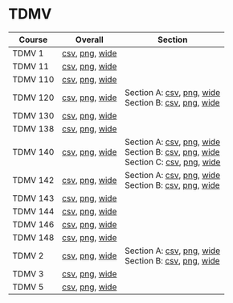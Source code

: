 # TDMV

| Course | Overall | Section |
| ------ | ------- | ------- |
| TDMV 1 | [csv](https://github.com/UCSD-Historical-Enrollment-Data/2024Winter/blob/main/overall/TDMV%201.csv), [png](https://raw.githubusercontent.com/UCSD-Historical-Enrollment-Data/2024Winter/main/plot_overall/TDMV%201.png), [wide](https://raw.githubusercontent.com/UCSD-Historical-Enrollment-Data/2024Winter/main/plot_overall_wide/TDMV%201.png) |  |
| TDMV 11 | [csv](https://github.com/UCSD-Historical-Enrollment-Data/2024Winter/blob/main/overall/TDMV%2011.csv), [png](https://raw.githubusercontent.com/UCSD-Historical-Enrollment-Data/2024Winter/main/plot_overall/TDMV%2011.png), [wide](https://raw.githubusercontent.com/UCSD-Historical-Enrollment-Data/2024Winter/main/plot_overall_wide/TDMV%2011.png) |  |
| TDMV 110 | [csv](https://github.com/UCSD-Historical-Enrollment-Data/2024Winter/blob/main/overall/TDMV%20110.csv), [png](https://raw.githubusercontent.com/UCSD-Historical-Enrollment-Data/2024Winter/main/plot_overall/TDMV%20110.png), [wide](https://raw.githubusercontent.com/UCSD-Historical-Enrollment-Data/2024Winter/main/plot_overall_wide/TDMV%20110.png) |  |
| TDMV 120 | [csv](https://github.com/UCSD-Historical-Enrollment-Data/2024Winter/blob/main/overall/TDMV%20120.csv), [png](https://raw.githubusercontent.com/UCSD-Historical-Enrollment-Data/2024Winter/main/plot_overall/TDMV%20120.png), [wide](https://raw.githubusercontent.com/UCSD-Historical-Enrollment-Data/2024Winter/main/plot_overall_wide/TDMV%20120.png) | Section A: [csv](https://github.com/UCSD-Historical-Enrollment-Data/2024Winter/blob/main/section/TDMV%20120_A.csv), [png](https://raw.githubusercontent.com/UCSD-Historical-Enrollment-Data/2024Winter/main/plot_section/TDMV%20120_A.png), [wide](https://raw.githubusercontent.com/UCSD-Historical-Enrollment-Data/2024Winter/main/plot_section_wide/TDMV%20120_A.png)<br>Section B: [csv](https://github.com/UCSD-Historical-Enrollment-Data/2024Winter/blob/main/section/TDMV%20120_B.csv), [png](https://raw.githubusercontent.com/UCSD-Historical-Enrollment-Data/2024Winter/main/plot_section/TDMV%20120_B.png), [wide](https://raw.githubusercontent.com/UCSD-Historical-Enrollment-Data/2024Winter/main/plot_section_wide/TDMV%20120_B.png) |
| TDMV 130 | [csv](https://github.com/UCSD-Historical-Enrollment-Data/2024Winter/blob/main/overall/TDMV%20130.csv), [png](https://raw.githubusercontent.com/UCSD-Historical-Enrollment-Data/2024Winter/main/plot_overall/TDMV%20130.png), [wide](https://raw.githubusercontent.com/UCSD-Historical-Enrollment-Data/2024Winter/main/plot_overall_wide/TDMV%20130.png) |  |
| TDMV 138 | [csv](https://github.com/UCSD-Historical-Enrollment-Data/2024Winter/blob/main/overall/TDMV%20138.csv), [png](https://raw.githubusercontent.com/UCSD-Historical-Enrollment-Data/2024Winter/main/plot_overall/TDMV%20138.png), [wide](https://raw.githubusercontent.com/UCSD-Historical-Enrollment-Data/2024Winter/main/plot_overall_wide/TDMV%20138.png) |  |
| TDMV 140 | [csv](https://github.com/UCSD-Historical-Enrollment-Data/2024Winter/blob/main/overall/TDMV%20140.csv), [png](https://raw.githubusercontent.com/UCSD-Historical-Enrollment-Data/2024Winter/main/plot_overall/TDMV%20140.png), [wide](https://raw.githubusercontent.com/UCSD-Historical-Enrollment-Data/2024Winter/main/plot_overall_wide/TDMV%20140.png) | Section A: [csv](https://github.com/UCSD-Historical-Enrollment-Data/2024Winter/blob/main/section/TDMV%20140_A.csv), [png](https://raw.githubusercontent.com/UCSD-Historical-Enrollment-Data/2024Winter/main/plot_section/TDMV%20140_A.png), [wide](https://raw.githubusercontent.com/UCSD-Historical-Enrollment-Data/2024Winter/main/plot_section_wide/TDMV%20140_A.png)<br>Section B: [csv](https://github.com/UCSD-Historical-Enrollment-Data/2024Winter/blob/main/section/TDMV%20140_B.csv), [png](https://raw.githubusercontent.com/UCSD-Historical-Enrollment-Data/2024Winter/main/plot_section/TDMV%20140_B.png), [wide](https://raw.githubusercontent.com/UCSD-Historical-Enrollment-Data/2024Winter/main/plot_section_wide/TDMV%20140_B.png)<br>Section C: [csv](https://github.com/UCSD-Historical-Enrollment-Data/2024Winter/blob/main/section/TDMV%20140_C.csv), [png](https://raw.githubusercontent.com/UCSD-Historical-Enrollment-Data/2024Winter/main/plot_section/TDMV%20140_C.png), [wide](https://raw.githubusercontent.com/UCSD-Historical-Enrollment-Data/2024Winter/main/plot_section_wide/TDMV%20140_C.png) |
| TDMV 142 | [csv](https://github.com/UCSD-Historical-Enrollment-Data/2024Winter/blob/main/overall/TDMV%20142.csv), [png](https://raw.githubusercontent.com/UCSD-Historical-Enrollment-Data/2024Winter/main/plot_overall/TDMV%20142.png), [wide](https://raw.githubusercontent.com/UCSD-Historical-Enrollment-Data/2024Winter/main/plot_overall_wide/TDMV%20142.png) | Section A: [csv](https://github.com/UCSD-Historical-Enrollment-Data/2024Winter/blob/main/section/TDMV%20142_A.csv), [png](https://raw.githubusercontent.com/UCSD-Historical-Enrollment-Data/2024Winter/main/plot_section/TDMV%20142_A.png), [wide](https://raw.githubusercontent.com/UCSD-Historical-Enrollment-Data/2024Winter/main/plot_section_wide/TDMV%20142_A.png)<br>Section B: [csv](https://github.com/UCSD-Historical-Enrollment-Data/2024Winter/blob/main/section/TDMV%20142_B.csv), [png](https://raw.githubusercontent.com/UCSD-Historical-Enrollment-Data/2024Winter/main/plot_section/TDMV%20142_B.png), [wide](https://raw.githubusercontent.com/UCSD-Historical-Enrollment-Data/2024Winter/main/plot_section_wide/TDMV%20142_B.png) |
| TDMV 143 | [csv](https://github.com/UCSD-Historical-Enrollment-Data/2024Winter/blob/main/overall/TDMV%20143.csv), [png](https://raw.githubusercontent.com/UCSD-Historical-Enrollment-Data/2024Winter/main/plot_overall/TDMV%20143.png), [wide](https://raw.githubusercontent.com/UCSD-Historical-Enrollment-Data/2024Winter/main/plot_overall_wide/TDMV%20143.png) |  |
| TDMV 144 | [csv](https://github.com/UCSD-Historical-Enrollment-Data/2024Winter/blob/main/overall/TDMV%20144.csv), [png](https://raw.githubusercontent.com/UCSD-Historical-Enrollment-Data/2024Winter/main/plot_overall/TDMV%20144.png), [wide](https://raw.githubusercontent.com/UCSD-Historical-Enrollment-Data/2024Winter/main/plot_overall_wide/TDMV%20144.png) |  |
| TDMV 146 | [csv](https://github.com/UCSD-Historical-Enrollment-Data/2024Winter/blob/main/overall/TDMV%20146.csv), [png](https://raw.githubusercontent.com/UCSD-Historical-Enrollment-Data/2024Winter/main/plot_overall/TDMV%20146.png), [wide](https://raw.githubusercontent.com/UCSD-Historical-Enrollment-Data/2024Winter/main/plot_overall_wide/TDMV%20146.png) |  |
| TDMV 148 | [csv](https://github.com/UCSD-Historical-Enrollment-Data/2024Winter/blob/main/overall/TDMV%20148.csv), [png](https://raw.githubusercontent.com/UCSD-Historical-Enrollment-Data/2024Winter/main/plot_overall/TDMV%20148.png), [wide](https://raw.githubusercontent.com/UCSD-Historical-Enrollment-Data/2024Winter/main/plot_overall_wide/TDMV%20148.png) |  |
| TDMV 2 | [csv](https://github.com/UCSD-Historical-Enrollment-Data/2024Winter/blob/main/overall/TDMV%202.csv), [png](https://raw.githubusercontent.com/UCSD-Historical-Enrollment-Data/2024Winter/main/plot_overall/TDMV%202.png), [wide](https://raw.githubusercontent.com/UCSD-Historical-Enrollment-Data/2024Winter/main/plot_overall_wide/TDMV%202.png) | Section A: [csv](https://github.com/UCSD-Historical-Enrollment-Data/2024Winter/blob/main/section/TDMV%202_A.csv), [png](https://raw.githubusercontent.com/UCSD-Historical-Enrollment-Data/2024Winter/main/plot_section/TDMV%202_A.png), [wide](https://raw.githubusercontent.com/UCSD-Historical-Enrollment-Data/2024Winter/main/plot_section_wide/TDMV%202_A.png)<br>Section B: [csv](https://github.com/UCSD-Historical-Enrollment-Data/2024Winter/blob/main/section/TDMV%202_B.csv), [png](https://raw.githubusercontent.com/UCSD-Historical-Enrollment-Data/2024Winter/main/plot_section/TDMV%202_B.png), [wide](https://raw.githubusercontent.com/UCSD-Historical-Enrollment-Data/2024Winter/main/plot_section_wide/TDMV%202_B.png) |
| TDMV 3 | [csv](https://github.com/UCSD-Historical-Enrollment-Data/2024Winter/blob/main/overall/TDMV%203.csv), [png](https://raw.githubusercontent.com/UCSD-Historical-Enrollment-Data/2024Winter/main/plot_overall/TDMV%203.png), [wide](https://raw.githubusercontent.com/UCSD-Historical-Enrollment-Data/2024Winter/main/plot_overall_wide/TDMV%203.png) |  |
| TDMV 5 | [csv](https://github.com/UCSD-Historical-Enrollment-Data/2024Winter/blob/main/overall/TDMV%205.csv), [png](https://raw.githubusercontent.com/UCSD-Historical-Enrollment-Data/2024Winter/main/plot_overall/TDMV%205.png), [wide](https://raw.githubusercontent.com/UCSD-Historical-Enrollment-Data/2024Winter/main/plot_overall_wide/TDMV%205.png) |  |
